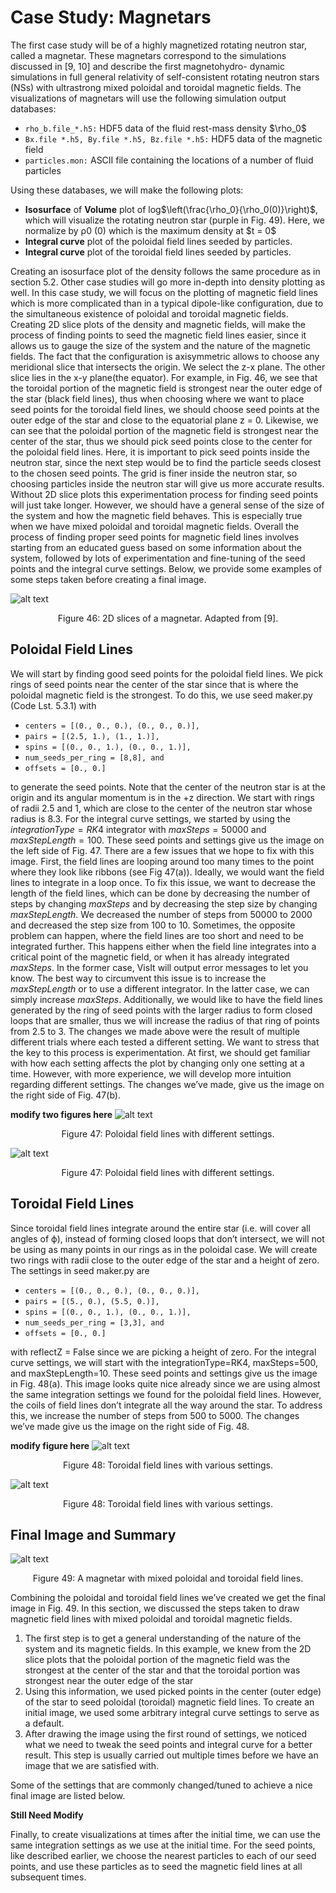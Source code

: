 <script id="MathJax-script" async src="https://cdn.jsdelivr.net/npm/mathjax@3/es5/tex-mml-chtml.js"></script>

<script>
MathJax = {
  tex: {
    inlineMath: [['$', '$'], ['\\(', '\\)']]
  }
};
</script>

# Case Study: Magnetars
The first case study will be of a highly magnetized rotating neutron star, called a magnetar. These
magnetars correspond to the simulations discussed in [9, 10] and describe the first magnetohydro-
dynamic simulations in full general relativity of self-consistent rotating neutron stars (NSs) with
ultrastrong mixed poloidal and toroidal magnetic fields. The visualizations of magnetars will use
the following simulation output databases:

<ul>
    <li><code>rho_b.file_*.h5:</code> HDF5 data of the fluid rest-mass density $\rho_0$</li>
    <li><code>Bx.file *.h5, By.file *.h5, Bz.file *.h5:</code> HDF5 data of the magnetic field</li>
    <li><code>particles.mon:</code> ASCII file containing the locations of a number of fluid particles</li>
</ul>

Using these databases, we will make the following plots:

<ul>
    <li><b>Isosurface</b> of <b>Volume</b> plot of log$\left(\frac{\rho_0}{\rho_0(0)}\right)$, which will visualize the rotating neutron star
(purple in Fig. 49). Here, we normalize by ρ0 (0) which is the maximum density at $t = 0$</li>
    <li><b>Integral curve</b> plot of the poloidal field lines seeded by particles.</li>
    <li><b>Integral curve</b> plot of the toroidal field lines seeded by particles.</li>
</ul>

Creating an isosurface plot of the density follows the same procedure as in section 5.2. Other case
studies will go more in-depth into density plotting as well. In this case study, we will focus on the
plotting of magnetic field lines which is more complicated than in a typical dipole-like configuration,
due to the simultaneous existence of poloidal and toroidal magnetic fields.
Creating 2D slice plots of the density and magnetic fields, will make the process of finding points
to seed the magnetic field lines easier, since it allows us to gauge the size of the system and the
nature of the magnetic fields. The fact that the configuration is axisymmetric allows to choose any
meridional slice that intersects the origin. We select the z-x plane. The other slice lies in the x-y
plane(the equator). For example, in Fig. 46, we see that the toroidal portion of the magnetic field
is strongest near the outer edge of the star (black field lines), thus when choosing where we want to
place seed points for the toroidal field lines, we should choose seed points at the outer edge of the
star and close to the equatorial plane z = 0. Likewise, we can see that the poloidal portion of the
magnetic field is strongest near the center of the star, thus we should pick seed points close to the
center for the poloidal field lines. Here, it is important to pick seed points inside the neutron star,
since the next step would be to find the particle seeds closest to the chosen seed points. The grid is
finer inside the neutron star, so choosing particles inside the neutron star will give us more accurate
results.
Without 2D slice plots this experimentation process for finding seed points will just take longer.
However, we should have a general sense of the size of the system and how the magnetic field behaves.
This is especially true when we have mixed poloidal and toroidal magnetic fields. Overall the process
of finding proper seed points for magnetic field lines involves starting from an educated guess based on some information about the system, followed by lots of experimentation and fine-tuning of the
seed points and the integral curve settings. Below, we provide some examples of some steps taken
before creating a final image.

![alt text](img/magnetars/2D_plots.png)
<div style="text-align: center;">
    <p>Figure 46: 2D slices of a magnetar. Adapted from [9].</p>
</div>

## Poloidal Field Lines

We will start by finding good seed points for the poloidal field lines. We pick rings of seed points
near the center of the star since that is where the poloidal magnetic field is the strongest. To do
this, we use seed maker.py (Code Lst. 5.3.1) with

<ul>
    <li><code>centers = [(0., 0., 0.), (0., 0., 0.)],</code></li>
    <li><code>pairs = [(2.5, 1.), (1., 1.)],</code></li>
    <li><code>spins = [(0., 0., 1.), (0., 0., 1.)],</code></li>
    <li><code>num_seeds_per_ring = [8,8], and</code></li>
    <li><code>offsets = [0., 0.]</code></li>
</ul>

to generate the seed points. Note that the center of the neutron star is at the origin and its angular
momentum is in the +z direction. We start with rings of radii 2.5 and 1, which are close to the
center of the neutron star whose radius is 8.3. For the integral curve settings, we started by using the $integrationType=RK4$ integrator with $maxSteps=50000$ and $maxStepLength=100.$ These seed
points and settings give us the image on the left side of Fig. 47.
There are a few issues that we hope to fix with this image. First, the field lines are looping
around too many times to the point where they look like ribbons (see Fig 47(a)). Ideally, we would
want the field lines to integrate in a loop once. To fix this issue, we want to decrease the length of
the field lines, which can be done by decreasing the number of steps by changing $maxSteps$ and
by decreasing the step size by changing $maxStepLength.$ We decreased the number of steps from
50000 to 2000 and decreased the step size from 100 to 10.
Sometimes, the opposite problem can happen, where the field lines are too short and need to
be integrated further. This happens either when the field line integrates into a critical point of
the magnetic field, or when it has already integrated $maxSteps$. In the former case, VisIt will
output error messages to let you know. The best way to circumvent this issue is to increase the
$maxStepLength$ or to use a different integrator. In the latter case, we can simply increase $maxSteps.$
Additionally, we would like to have the field lines generated by the ring of seed points with the
larger radius to form closed loops that are smaller, thus we will increase the radius of that ring of
points from 2.5 to 3.
The changes we made above were the result of multiple different trials where each tested a
different setting. We want to stress that the key to this process is experimentation. At first, we
should get familiar with how each setting affects the plot by changing only one setting at a time.
However, with more experience, we will develop more intuition regarding different settings. The
changes we’ve made, give us the image on the right side of Fig. 47(b).

**modify two figures here**
![alt text](img/magnetars/pol_before.png)
<div style="text-align: center;">
    <p>Figure 47: Poloidal field lines with different settings.</p>
</div>

![alt text](img/magnetars/pol_after.png)
<div style="text-align: center;">
    <p>Figure 47: Poloidal field lines with different settings.</p>
</div>

## Toroidal Field Lines
Since toroidal field lines integrate around the entire star (i.e. will cover all angles of ϕ), instead of
forming closed loops that don’t intersect, we will not be using as many points in our rings as in the
poloidal case. We will create two rings with radii close to the outer edge of the star and a height of
zero. The settings in seed maker.py are



<ul>
    <li><code>centers = [(0., 0., 0.), (0., 0., 0.)],</code></li>
    <li><code>pairs = [(5., 0.), (5.5, 0.)],</code></li>
    <li><code>spins = [(0., 0., 1.), (0., 0., 1.)],</code></li>
    <li><code>num_seeds_per_ring = [3,3], and</code></li>
    <li><code>offsets = [0., 0.]</code></li>
</ul>

with reflectZ = False since we are picking a height of zero. For the integral curve settings, we will
start with the integrationType=RK4, maxSteps=500, and maxStepLength=10. These seed points
and settings give us the image in Fig. 48(a).
This image looks quite nice already since we are using almost the same integration settings we
found for the poloidal field lines. However, the coils of field lines don’t integrate all the way around
the star. To address this, we increase the number of steps from 500 to 5000. The changes we’ve
made give us the image on the right side of Fig. 48.

**modify figure here**
![alt text](img/magnetars/tor_before.png)
<div style="text-align: center;">
    <p>Figure 48: Toroidal field lines with various settings.</p>
</div>

![alt text](img/magnetars/tor_after.png)
<div style="text-align: center;">
    <p>Figure 48: Toroidal field lines with various settings.</p>
</div>

## Final Image and Summary

![alt text](img/magnetars/final_image.png)
<div style="text-align: center;">
    <p>Figure 49: A magnetar with mixed poloidal and toroidal field lines.</p>
</div>

Combining the poloidal and toroidal field lines we’ve created we get the final image in Fig. 49.
In this section, we discussed the steps taken to draw magnetic field lines with mixed poloidal
and toroidal magnetic fields.

<ol>
    <li>The first step is to get a general understanding of the nature of the system and its magnetic
fields. In this example, we knew from the 2D slice plots that the poloidal portion of the
magnetic field was the strongest at the center of the star and that the toroidal portion was
strongest near the outer edge of the star</li>
    <li>Using this information, we used picked points in the center (outer edge) of the star to seed
poloidal (toroidal) magnetic field lines. To create an initial image, we used some arbitrary
integral curve settings to serve as a default.</li>
    <li>After drawing the image using the first round of settings, we noticed what we need to tweak
the seed points and integral curve for a better result. This step is usually carried out multiple
times before we have an image that we are satisfied with.</li>
</ol>

Some of the settings that are commonly changed/tuned to achieve a nice final image are listed
below.

**Still Need Modify**

Finally, to create visualizations at times after the initial time, we can use the same integration
settings as we use at the initial time. For the seed points, like described earlier, we choose the
nearest particles to each of our seed points, and use these particles as to seed the magnetic field
lines at all subsequent times.
